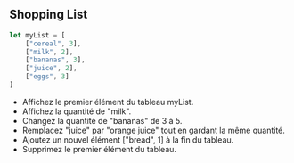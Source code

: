 ## Shopping List

```js
let myList = [
    ["cereal", 3], 
    ["milk", 2],
    ["bananas", 3],
    ["juice", 2],
    ["eggs", 3]
]
```

* Affichez le premier élément du tableau myList.
* Affichez la quantité de "milk".
* Changez la quantité de "bananas" de 3 à 5.
* Remplacez "juice" par "orange juice" tout en gardant la même quantité.
* Ajoutez un nouvel élément ["bread", 1] à la fin du tableau.
* Supprimez le premier élément du tableau.